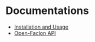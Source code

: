 # Documentations

- [Installation and Usage](http://book.jhamohneesh.com)
- [Open-Faclon API](http://api.jhamohneesh.com)
